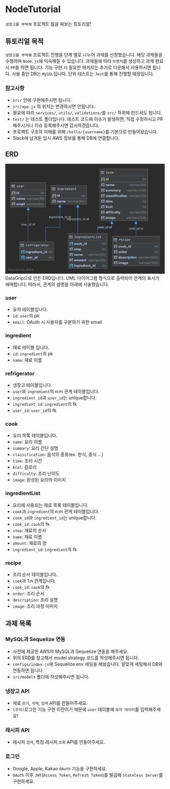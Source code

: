 # NodeTutorial

`냉장고를 부탁해` 프로젝트 틀을 짜보는 튜토리얼!

## 튜토리얼 목적

`냉장고를 부탁해` 프로젝트 진행을 단계 별로 나누어 과제를 선정했습니다. 해당 과제들을 수행하며 `Node.js`에 익숙해질 수 있습니다. 과제들에 따라 `브랜치`를 생성하고 과제 완료 시 `PR`을 하면 됩니다. 기능 구현 시 필요한 패키지는 추가로 다운해서 사용하시면 됩니다. 사용 중인 DB는 `MySQL`입니다. 단위 테스트는 `Jest`를 통해 진행할 예정입니다.

### 참고사항

- `src/` 안에 구현해주시면 됩니다.
- `src/app.js` 의 위치는 변경하시면 안됩니다.
- 필요에 따라 `services/`, `utils/`, `validations/`를 `src/` 하위에 만드셔도 됩니다.
- `test/` 는 테스트 폴더입니다. 테스트 코드에 이슈가 발생하면, 직접 수정하시고 PR 해주시거나 이슈 등록해주시면 감사하겠습니다.
- 프로젝트 구조의 이해를 위해 `/hello/{username}`를 기본으로 만들어놨습니다.
- Slack에 남겨둔 임시 AWS 정보를 통해 DB에 연결합니다.

## ERD

![UML](./ERD.png)
DataGrip으로 만든 ERD입니다. UML 다이어그램 형식으로 출력되어 관계의 표시가 애매합니다. 따라서, 관계의 설명을 아래에 서술했습니다.

### user

- 유저 테이블입니다.
- `id`: `user`의 pk
- `email`: OAuth 시 사용자를 구분하기 위한 email

### ingredient

- 재료 테이블 입니다.
- `id`: `ingredient`의 pk
- `name`: 재료 이름

### refrigerator

- 냉장고 테이블입니다.
- `user`와 `ingredient`의 n:m 관계 테이블입니다.
- `ingredient_id`과 `user_id`는 unique합니다.
- `ingredient_id`: `ingredient`의 fk
- `user_id`: `user_id`의 fk

### cook

- 요리 목록 테이블입니다.
- `name`: 요리 이름
- `summary`: 요리 간단 설명
- `classification`: 음식의 종류(ex. 한식, 중식 ...)
- `time`: 조리 시간
- `Kcal`: 칼로리
- `difficulty`: 조리 난이도
- `image`: 완성된 요리의 이미지

### ingredientList

- 요리에 사용되는 재료 목록 테이블입니다.
- `cook`과 `ingredient`의 n:m 관계 테이블입니다.
- `cook_id`와 `ingredient_id`는 unique합니다.
- `cook_id`: `cook`의 fk
- `step`: 재료의 순서
- `name`: 재료 이름
- `amount`: 재료의 양
- `ingredient_id`: `ingredient`의 fk

### recipe

- 조리 순서 테이블입니다.
- `cook`과 1:n 관계입니다.
- `cook_id`: `cook`의 fk
- `order`: 조리 순서
- `description`: 조리 설명
- `image`: 조리 과정 이미지

## 과제 목록

### MySQL과 Sequelize 연동

- 사전에 제공한 AWS의 MySQL과 Sequelize 연동을 해주세요.
- 위의 ERD를 참고해서 model strategy 코드를 작성해주시면 됩니다.
- `configs/index.js`에 Sequelize env 세팅을 해놨습니다. 알맞게 세팅해서 DB와 연동하면 됩니다.
- `src/models` 폴더에 작성해주시면 됩니다.

### 냉장고 API

- 재료 `추가`, `삭제`, `검색` API를 만들어주세요.
- `(주의)`로그인 기능 구현 이전이기 때문에 `user` 테이블에 `유저 데이터`를 입력해주세요!

### 레시피 API

- 레시피 `검색`, 특정 레시피 `조회` API를 만들어주세요.

### 로그인

- Google, Apple, Kakao `OAuth` 기능을 구현하세요.
- `OAuth` 이후 `JWT`(`Access Token`, `Refresh Token`)를 발급해 `Stateless Server`를 구현하세요.
